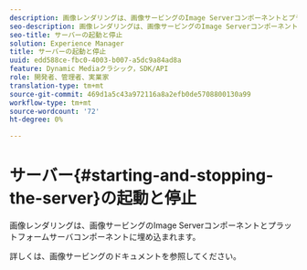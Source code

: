 ```yaml
---
description: 画像レンダリングは、画像サービングのImage Serverコンポーネントとプラットフォームサーバコンポーネントに埋め込まれます。
seo-description: 画像レンダリングは、画像サービングのImage Serverコンポーネントとプラットフォームサーバコンポーネントに埋め込まれます。
seo-title: サーバーの起動と停止
solution: Experience Manager
title: サーバーの起動と停止
uuid: edd588ce-fbc0-4003-b007-a5dc9a84ad8a
feature: Dynamic Mediaクラシック，SDK/API
role: 開発者、管理者、実業家
translation-type: tm+mt
source-git-commit: 469d1a5c43a972116a8a2efb0de5708800130a99
workflow-type: tm+mt
source-wordcount: '72'
ht-degree: 0%

---
```



# サーバー{#starting-and-stopping-the-server}の起動と停止

画像レンダリングは、画像サービングのImage Serverコンポーネントとプラットフォームサーバコンポーネントに埋め込まれます。

詳しくは、画像サービングのドキュメントを参照してください。
